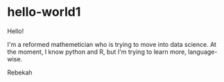 # hello-world1

Hello!

I'm a reformed mathemetician who is trying to move
into data science. At the moment, I know python and R,
but I'm trying to learn more, language-wise.

Rebekah

